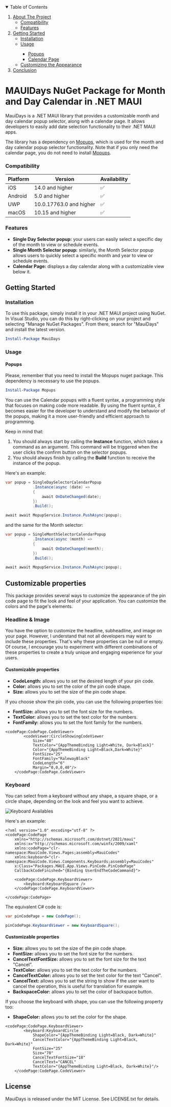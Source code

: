 <!-- TABLE OF CONTENTS -->
<details open="open">
  <summary>Table of Contents</summary>
  <ol>
    <li>
      <a href="#mauidays-nuget-package-for-month-and-day-calendar-in-net-maui">About The Project</a>
      <ul>
        <li><a href="#compatibility">Compatibility</a></li>
        <li><a href="#features">Features</a></li>
      </ul>
    </li>
    <li>
      <a href="#getting-started">Getting Started</a>
      <ul>
        <li><a href="#installation">Installation</a></li>
        <li><a href="#usage">Usage</a></li>
        <ul>
          <li><a href="#popups">Popups</a></li>
          <li><a href="#calendar-page">Calendar Page</a></li>     
        </ul>
        <li><a href="#customizing-the-appearance">Customizing the Appearance</a></li>        
      </ul>
    </li>
    <li><a href="#conclusion">Conclusion</a></li>
  </ol>
</details>

# MAUIDays NuGet Package for Month and Day Calendar in .NET MAUI

MauiDays is a .NET MAUI library that provides a customizable month and day calendar popup selector, along with a calendar page. It allows developers to easily add date selection functionality to their .NET MAUI apps.

The library has a dependency on [Mopups][mopups-url], which is used for the month and day calendar popup selector functionality. Note that if you only need the calendar page, you do not need to install [Mopups][mopups-url].

### **Compatibility**

| Platform | Version | Availability |
| --- | --- | --- |
| iOS | 14.0 and higher | ✅ |
| Android | 5.0 and higher | ✅ |
| UWP | 10.0.17763.0 and higher | ✅ |
| macOS | 10.15 and higher | ✅ |

### **Features**

- **Single Day Selector popup:** your users can easily select a specific day of the month to view or schedule events.
- **Single Month Selector popup:** similarly, the Month Selector popup allows users to quickly select a specific month and year to view or schedule events.
- **Calendar Page:** displays a day calendar along with a customizable view below it.

## Getting Started

### Installation

To use this package, simply install it in your .NET MAUI project using NuGet. In Visual Studio, you can do this by right-clicking on your project and selecting "Manage NuGet Packages". From there, search for "MauiDays" and install the latest version.

```powershell
Install-Package MauiDays
```

### Usage

#### Popups

Please, remember that you need to install the Mopups nuget package. This dependency is necessary to use the popups.

```powershell
Install-Package Mopups
```

You can use the Calendar popups with a fluent syntax, a programming style that focuses on making code more readable. By using the fluent syntax, it becomes easier for the developer to understand and modify the behavior of the popups, making it a more user-friendly and efficient approach to programming.

Keep in mind that:

1. You should always start by calling the **Instance** function, which takes a command as an argument. This command will be triggered when the user clicks the confirm button on the selector popups.
2. You should always finish by calling the **Build** function to receive the instance of the popup.

Here's an example:

```csharp
var popup = SingleDaySelectorCalendarPopup
            .Instance(async (date) =>
            {
                await OnDateChanged(date);
            })
            .Build();

await await MopupService.Instance.PushAsync(popup);
```

and the same for the Month selector:

```csharp
var popup = SingleMonthSelectorCalendarPopup
            .Instance(async (month) =>
            {
                await OnDateChanged(month);
            })
            .Build();

await await MopupService.Instance.PushAsync(popup);
```

## Customizable properties

This package provides several ways to customize the appearance of the pin code page to fit the look and feel of your application. You can customize the colors and the page's elements.

### Headline & Image

You have the option to customize the headline, subheadline, and image on your page. However, I understand that not all developers may want to include these properties. That's why these properties can be null or empty. Of course, I encourage you to experiment with different combinations of these properties to create a truly unique and engaging experience for your users.



#### Customizable properties

- **CodeLength:** allows you to set the desired length of your pin code.
- **Color:** allows you to set the color of the pin code shape.
- **Size:** allows you to set the size of the pin code shape.

If you choose show the pin code, you can use the following properties too:

- **FontSize:** allows you to set the font size for the numbers.
- **TextColor:** allows you to set the text color for the numbers.
- **FontFamily:** allows you to set the font family for the numbers.

```xaml
<codePage:CodePage.CodeViewer>
        <codeViewer:CircleShowingCodeViewer
            Size="40"
            TextColor="{AppThemeBinding Light=White, Dark=Black}"
            Color="{AppThemeBinding Light=Black,Dark=White}"
            FontSize="25"
            FontFamily="RalewayBlack"
            CodeLength="6"
            Margin="0,0,0,40"/>
    </codePage:CodePage.CodeViewer>
```

### Keyboard

You can select from a keyboard without any shape, a square shape, or a circle shape, depending on the look and feel you want to achieve.

![Keyboard Availables][keyboard-screenshot]

Here's an example:

```xaml
<?xml version="1.0" encoding="utf-8" ?>
<codePage:CodePage
    xmlns="http://schemas.microsoft.com/dotnet/2021/maui"
    xmlns:x="http://schemas.microsoft.com/winfx/2009/xaml"
    xmlns:codePage="clr-namespace:MauiCode.Views.Pages;assembly=MauiCodes"
    xmlns:keyboard="clr-namespace:MauiCode.Views.Components.Keyboards;assembly=MauiCodes"
    x:Class="Packages.MAUI.App.Views.PinCode.PinCodePage"
    CallbackCodeFinished="{Binding UserEndTheCodeCommand}">
    
    <codePage:CodePage.KeyboardViewer>
        <keyboard:KeyboardSquare />
    </codePage:CodePage.KeyboardViewer>
    
</codePage:CodePage>
```

The equivalent C# code is:

```csharp
var pinCodePage = new CodePage();

pinCodePage.KeyboardViewer = new KeyboardSquare();

```

#### Customizable properties

- **Size:** allows you to set the size of the pin code shape.
- **FontSize:** allows you to set the font size for the numbers.
- **CancelTextFontSize:** allows you to set the font size for the text "Cancel".
- **TextColor:** allows you to set the text color for the numbers.
- **CancelTextColor:** allows you to set the text color for the text "Cancel".
- **CancelText:** allows you to set the string to show if the user want to cancel the operation, this is useful for translation for example.
- **BackspaceColor:** allows you to set the color of backspace button.

If you choose the keyboard with shape, you can use the following property too:

- **ShapeColor:** allows you to set the color for the shape.

```xaml
<codePage:CodePage.KeyboardViewer>
        <keyboard:KeyboardCircle
            ShapeColor="{AppThemeBinding Light=Black, Dark=White}"
            CancelTextColor="{AppThemeBinding Light=Black, Dark=White}"
            FontSize="25"
            Size="70"
            CancelTextFontSize="18"
            CancelText="CANCEL"
            TextColor="{AppThemeBinding Light=Black, Dark=White}"/>
    </codePage:CodePage.CodeViewer>
```

## License

MauiDays is released under the MIT License. See LICENSE.txt for details.


<!-- Images -->
[code-viewers-screenshot]: https://drive.google.com/uc?id=1EX_fTkVVkHcnq9b4twuyvvr06rF6ecC0
[keyboard-screenshot]: https://drive.google.com/uc?id=1NuYguBdXEx6K1UiqYgW7wSma1QVQNP5o
[mopups-url]: https://github.com/LuckyDucko/Mopups

